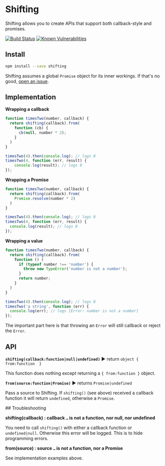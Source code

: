 # Shifting

Shifting allows you to create APIs that support both callback-style and promises.

[![Build Status](https://travis-ci.org/Moeriki/shifting.svg?branch=master)](https://travis-ci.org/Moeriki/shifting) [![Known Vulnerabilities](https://snyk.io/test/github/moeriki/shifting/badge.svg)](https://snyk.io/test/github/moeriki/shifting)

## Install

```sh
npm install --save shifting
```

Shifting assumes a global `Promise` object for its inner workings. If that's no good, [open an issue](https://github.com/Moeriki/shifting/issues).

## Implementation

**Wrapping a callback**

```javascript
function timesTwo(number, callback) {
  return shifting(callback).from(
    function (cb) {
      cb(null, number * 2);
    }
  )
}

timesTwo(4).then(console.log); // logs 8
timesTwo(4, function (err, result) {
    console.log(result); // logs 8
});
```

**Wrapping a Promise**

```javascript
function timesTwo(number, callback) {
  return shifting(callback).from(
    Promise.resolve(number * 2)
  )
}

timesTwo(4).then(console.log); // logs 8
timesTwo(4, function (err, result) {
  console.log(result); // logs 8
});
```

**Wrapping a value**

```javascript
function timesTwo(number, callback) {
  return shifting(callback).from(
    function () (
      if (typeof number !== 'number') {
        throw new TypeError('number is not a number');
      }
      return number;
    }
  )
}

timesTwo(4).then(console.log); // logs 8
timesTwo('a string', function (err) {
  console.log(err); // logs [Error: number is not a number]
});
```

The important part here is that throwing an `Error` will still callback or reject the `Error`.

## API

**`shifting(callback:function|null|undefined)`** ▶︎ return `object { from:function  }`

This function does nothing except returning a `{ from:function }` object.

**`from(source:function|Promise)`** ▶︎ returns `Promise|undefined`

Pass a source to Shifting. If `shifting()` (see above) received a callback function it will return `undefined`, otherwise a `Promise`.

<a name="troubleshooting" />
## Troubleshooting

**shifting(callback) : callback `…` is not a function, nor null, nor undefined**

You need to call `shifting()` with either a callback function or `undefined|null`. Otherwise this error will be logged. This is to hide programming errors.

**from(source) : source `…` is not a function, nor a Promise**

See implementation examples above.
